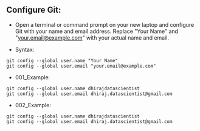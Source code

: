 ## Configure Git:

* Open a terminal or command prompt on your new laptop and configure Git with your name and email address. Replace "Your Name" and "your.email@example.com" with your actual name and email.

* Syntax:

```
git config --global user.name "Your Name"
git config --global user.email "your.email@example.com"
```

* 001_Example:
```
git config --global user.name dhirajdatascientist
git config --global user.email dhiraj.datascientist@gmail.com
```

* 002_Example:
```
git config --global user.name dhirajdatascientist
git config --global user.email dhiraj.datascientist@gmail.com
```